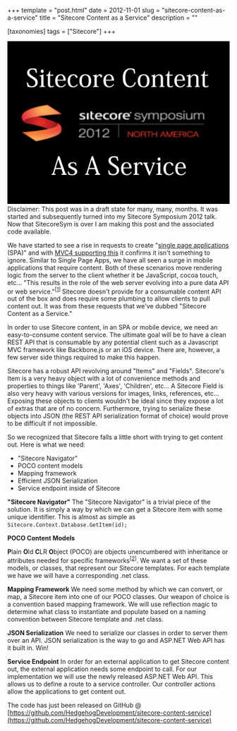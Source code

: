 +++
template = "post.html"
date = 2012-11-01
slug = "sitecore-content-as-a-service"
title = "Sitecore Content as a Service"
description = ""

[taxonomies]
tags = ["Sitecore"]
+++

![](scaas.jpg)Disclaimer: This post was in a draft state for many, many, months. It was started and subsequently turned into my Sitecore Symposium 2012 talk. Now that SitecoreSym is over I am making this post and the associated code available.

<!-- more -->

We have started to see a rise in requests to create "[single page applications](https://en.wikipedia.org/wiki/Single_page_application) (SPA)" and with [MVC4 supporting this](http://www.asp.net/single-page-application) it confirms it isn't something to ignore. Similar to Single Page Apps, we have all seen a surge in mobile applications that require content. Both of these scenarios move rendering logic from the server to the client whether it be JavaScript, cocoa touch, etc... "This results in the role of the web server evolving into a pure data API or web service."<sup>[[1][1]] </sup>Sitecore doesn't provide for a consumable content API out of the box and does require some plumbing to allow clients to pull content out. It was from these requests that we've dubbed "Sitecore Content as a Service." 

In order to use Sitecore content, in an SPA or mobile device, we need an easy-to-consume content service. The ultimate goal will be to have a clean REST API that is consumable by any potential client such as a Javascript MVC framework like Backbone.js or an iOS device. There are, however, a few server side things required to make this happen.

Sitecore has a robust API revolving around "Items" and "Fields". Sitecore's Item is a very heavy object with a lot of convenience methods and properties to things like 'Parent', 'Axes', 'Children', etc... A Sitecore Field is also very heavy with various versions for images, links, references, etc... Exposing these objects to clients wouldn't be ideal since they expose a lot of extras that are of no concern. Furthermore, trying to serialize these objects into JSON (the REST API serialization format of choice) would prove to be difficult if not impossible.

So we recognized that Sitecore falls a little short with trying to get content out. Here is what we need:

- "Sitecore Navigator"
- POCO content models
- Mapping framework
- Efficient JSON Serialization
- Service endpoint inside of Sitecore

**"Sitecore Navigator"**
The "Sitecore Navigator" is a trivial piece of the solution. It is simply a way by which we can get a Sitecore item with some unique identifier. This is almost as simple as `Sitecore.Context.Database.GetItem(id);`

**POCO Content Models**

**P**lain **O**ld **C**LR **O**bject (POCO) are objects unencumbered with inheritance or attributes needed for specific frameworks<sup>[[2][2]]</sup>. We want a set of these models, or classes, that represent our Sitecore templates. For each template we have we will have a corresponding .net class.
 
**Mapping Framework**
We need some method by which we can convert, or map, a Sitecore item into one of our POCO classes. Our weapon of choice is a convention based mapping framework. We will use reflection magic to determine what class to instantiate and populate based on a naming convention between Sitecore template and .net class.

**JSON Serialization**
We need to serialize our classes in order to server them over an API. JSON serialization is the way to go and ASP.NET Web API has it built in. Win!

**Service Endpoint**
In order for an external application to get Sitecore content out, the external application needs some endpoint to call. For our implementation we will use the newly released ASP.NET Web API. This allows us to define a route to a service controller. Our controller actions allow the applications to get content out.

The code has just been released on GitHub @ [https://github.com/HedgehogDevelopment/sitecore-content-service](https://github.com/HedgehogDevelopment/sitecore-content-service)

[1]: https://en.wikipedia.org/wiki/Single_page_application
[2]: http://en.wikipedia.org/wiki/Plain_Old_CLR_Object
